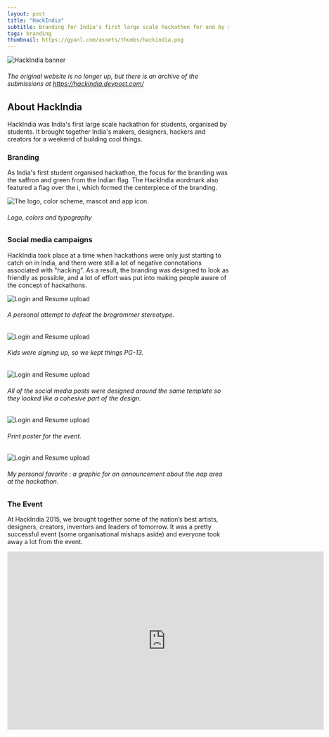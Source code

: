 ```yaml
---
layout: post
title: "HackIndia"
subtitle: Branding for India's first large scale hackathon for and by students
tags: branding
thumbnail: https://gyanl.com/assets/thumbs/hackindia.png
---
```


![HackIndia banner](https://gyanl.com/assets/hackindia.png)

###### The original website is no longer up, but there is an archive of the submissions at <https://hackindia.devpost.com/>

## About HackIndia

HackIndia was India's first large scale hackathon for students, organised by students. It brought together India's makers, designers, hackers and creators for a weekend of building cool things.

### Branding

As India's first student organised hackathon, the focus for the branding was the saffron and green from the Indian flag. The HackIndia wordmark also featured a flag over the i, which formed the centerpiece of the branding.

![The logo, color scheme, mascot and app icon.](https://gyanl.com/assets/hackindia-style-guide.png)

###### Logo, colors and typography

### Social media campaigns

HackIndia took place at a time when hackathons were only just starting to catch on in India, and there were still a lot of negative connotations associated with "hacking". As a result, the branding was designed to look as friendly as possible, and a lot of effort was put into making people aware of the concept of hackathons.

![Login and Resume upload](https://gyanl.com/assets/hackindia-who-is.jpg)

###### A personal attempt to defeat the brogrammer stereotype.

![Login and Resume upload](https://gyanl.com/assets/hackindia-shs.jpg)

###### Kids were signing up, so we kept things PG-13.

![Login and Resume upload](https://gyanl.com/assets/hackindia-people.jpg)

###### All of the social media posts were designed around the same template so they looked like a cohesive part of the design.

![Login and Resume upload](https://gyanl.com/assets/hackindia-poster.jpg)

###### Print poster for the event.

![Login and Resume upload](https://gyanl.com/assets/hackasleep.png)

###### My personal favorite : a graphic for an announcement about the nap area at the hackathon.

### The Event

At HackIndia 2015, we brought together some of the nation’s best artists, designers, creators, inventors and leaders of tomorrow. It was a pretty successful event (some organisational mishaps aside) and everyone took away a lot from the event.

<iframe class="embed" width="720" height="405"  src="https://www.youtube.com/embed/hybsfnLjdck" frameborder="0" allow="accelerometer; autoplay; encrypted-media; gyroscope; picture-in-picture" allowfullscreen></iframe>
